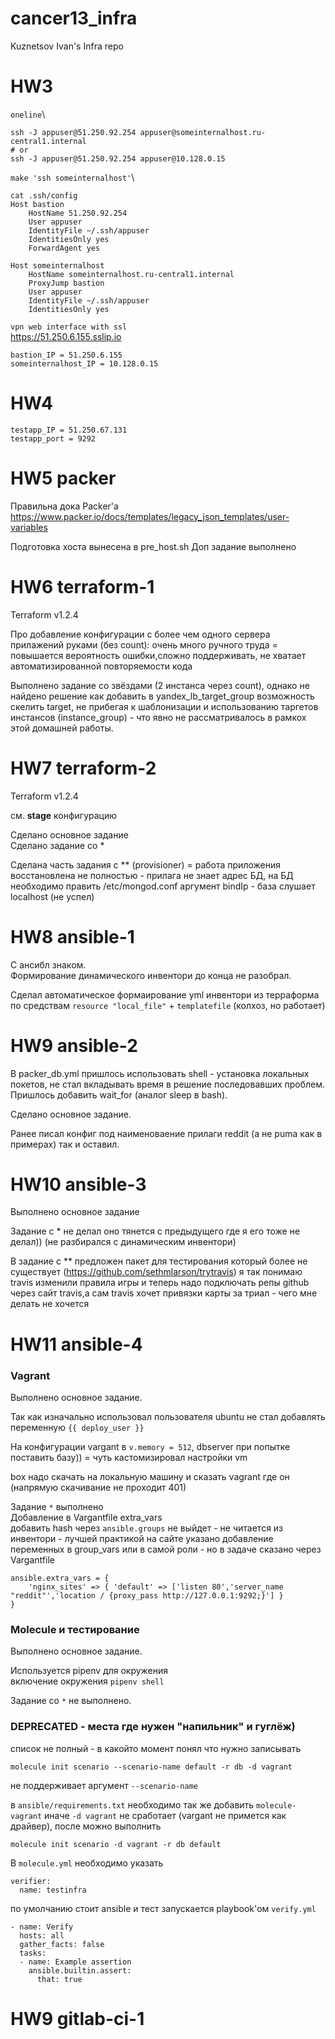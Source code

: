 # cancer13_infra
Kuznetsov Ivan's Infra repo

# HW3
`oneline`\
```
ssh -J appuser@51.250.92.254 appuser@someinternalhost.ru-central1.internal
# or
ssh -J appuser@51.250.92.254 appuser@10.128.0.15
```

`make 'ssh someinternalhost'`\
~~~
cat .ssh/config
Host bastion
    HostName 51.250.92.254
    User appuser
    IdentityFile ~/.ssh/appuser
    IdentitiesOnly yes
    ForwardAgent yes

Host someinternalhost
    HostName someinternalhost.ru-central1.internal
    ProxyJump bastion
    User appuser
    IdentityFile ~/.ssh/appuser
    IdentitiesOnly yes
~~~

`vpn web interface with ssl`\
https://51.250.6.155.sslip.io

```
bastion_IP = 51.250.6.155
someinternalhost_IP = 10.128.0.15
```
# HW4
```
testapp_IP = 51.250.67.131
testapp_port = 9292
```
# HW5 packer
Правильна дока Packer'а https://www.packer.io/docs/templates/legacy_json_templates/user-variables

Подготовка хоста вынесена в pre_host.sh
Доп задание выполнено
# HW6 terraform-1
Terraform v1.2.4

Про добавление конфигурации с более чем одного сервера прилажений руками (без count):
очень много ручного труда = повышается вероятность ошибки,сложно поддерживать, не хватает автоматизированной повторяемости кода

Выполнено задание со звёздами (2 инстанса через count), однако не найдено решение как добавить в yandex_lb_target_group возможность скелить target, не прибегая к шаблонизации и использованию таргетов инстансов (instance_group) - что явно не рассматривалось в рамкох этой домашней работы.
# HW7 terraform-2
Terraform v1.2.4

см. __stage__ конфигурацию

Сделано основное задание\
Сделано задание со *

Сделана часть задания с ** (provisioner) = работа приложения восстановлена не полностью - прилага не знает адрес БД, на БД необходимо править /etc/mongod.conf аргумент bindIp - база слушает localhost (не успел)

# HW8 ansible-1
С ансибл знаком.\
Формирование динамического инвентори до конца не разобрал.

Сделал автоматическое формаирование yml инвентори из терраформа по средствам `resource "local_file"` + `templatefile` (колхоз, но работает)

# HW9 ansible-2
В packer_db.yml пришлось использовать shell - установка локальных покетов, не стал вкладывать время в решение последовавших проблем.\
Пришлось добавить wait_for (аналог sleep в bash).

Сделано основное задание.

Ранее писал конфиг под наименоваение прилаги reddit (а не puma как в примерах) так и оставил.

# HW10 ansible-3
Выполнено основное задание

Задание с * не делал оно тянется с предыдущего где я его тоже не делал)) (не разбирался с динамическим инвентори)

В задание с ** предложен пакет для тестирования который более не существует (https://github.com/sethmlarson/trytravis) я так понимаю travis изменили правила игры и теперь надо подключать репы github через сайт travis,а сам travis хочет привязки карты за триал - чего мне делать не хочется
# HW11 ansible-4
### Vagrant
Выполнено основное задание.

Так как изначально использовал пользователя ubuntu не стал добавлять переменную `{{ deploy_user }}`

На конфигурации vargant в `v.memory = 512`, dbserver при попытке поставить базу)) = чуть кастомизировал настройки vm

box надо скачать на локальную машину и сказать vagrant где он (напрямую скачивание не проходит 401)

Задание `*` выполнено\
Добавлениe в Vargantfile extra_vars\
добавить hash через `ansible.groups` не выйдет - не читается из инвентори - лучшей практикой на сайте указано добавление переменных в group_vars или в самой роли - но в задаче сказано через Vargantfile

```
ansible.extra_vars = {
    'nginx_sites' => { 'default' => ['listen 80','server_name "reddit"','location / {proxy_pass http://127.0.0.1:9292;}'] }
}
```

### Molecule и тестирование
Выполнено основное задание.

Используется pipenv для окружения\
включение окружения `pipenv shell`

Задание со `*` не выполнено.

### DEPRECATED - места где нужен "напильник" и гуглёж)
список не полный - в какойто момент понял что нужно записывать
```
molecule init scenario --scenario-name default -r db -d vagrant
```
не поддерживает аргумент `--scenario-name`

в `ansible/requirements.txt` необходимо так же добавить `molecule-vagrant` иначе `-d vagrant` не сработает (vargant не примется как драйвер), после можно выполнить
```
molecule init scenario -d vagrant -r db default
```

В `molecule.yml` необходимо указать
```
verifier:
  name: testinfra
```
по умолчанию стоит ansible и тест запускается playbook'ом `verify.yml`
```
- name: Verify
  hosts: all
  gather_facts: false
  tasks:
  - name: Example assertion
    ansible.builtin.assert:
      that: true
```
# HW9 gitlab-ci-1

